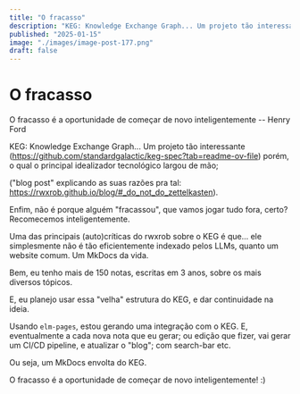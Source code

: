 ```yaml
---
title: "O fracasso"
description: "KEG: Knowledge Exchange Graph... Um projeto tão interessante(...)"
published: "2025-01-15"
image: "./images/image-post-177.png"
draft: false
---
```


# O fracasso


O fracasso é a oportunidade de começar de novo inteligentemente
-- Henry Ford

KEG: Knowledge Exchange Graph... Um projeto tão interessante (https://github.com/standardgalactic/keg-spec?tab=readme-ov-file) porém, o qual o principal idealizador tecnológico largou de mão; 

("blog post" explicando as suas razões pra tal: https://rwxrob.github.io/blog/#_do_not_do_zettelkasten).

Enfim, não é porque alguém "fracassou", que vamos jogar tudo fora, certo? Recomecemos inteligentemente.

Uma das principais (auto)críticas do rwxrob sobre o KEG é que... ele simplesmente não é tão eficientemente indexado pelos LLMs, quanto um website comum. Um MkDocs da vida.

Bem, eu tenho mais de 150 notas, escritas em 3 anos, sobre os mais diversos tópicos.

E, eu planejo usar essa "velha" estrutura do KEG, e dar continuidade na ideia.

Usando `elm-pages`, estou gerando uma integração com o KEG. E, eventualmente a cada nova nota que eu gerar; ou edição que fizer, vai gerar um CI/CD pipeline, e atualizar o "blog"; com search-bar etc.

Ou seja, um MkDocs envolta do KEG.

O fracasso é a oportunidade de começar de novo inteligentemente! :)
